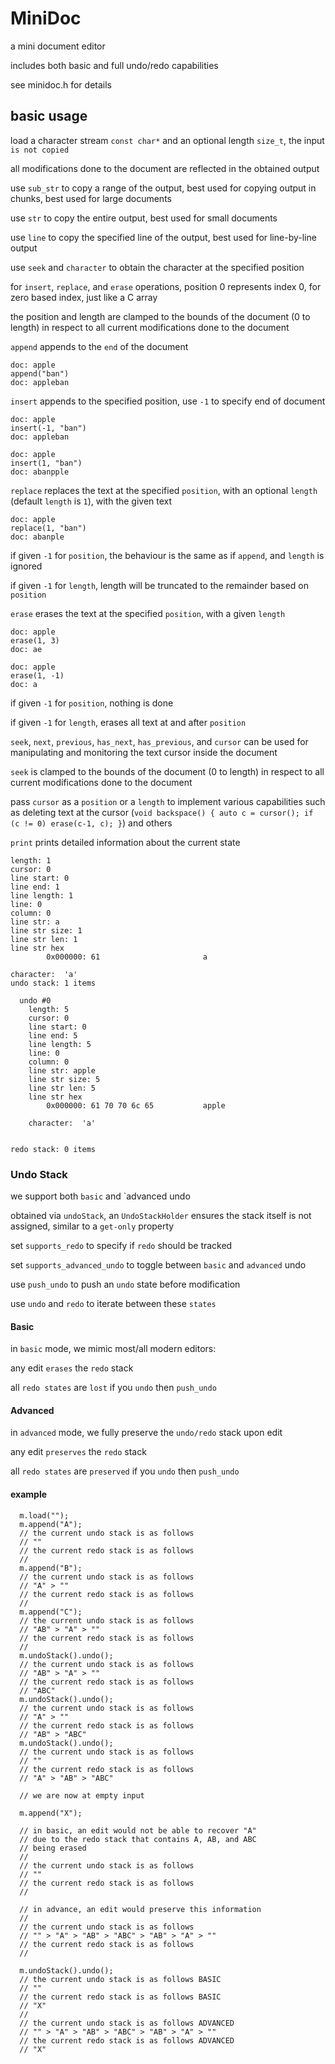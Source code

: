# MiniDoc

a mini document editor

includes both basic and full undo/redo capabilities

see minidoc.h for details

## basic usage

load a character stream `const char*` and an optional length `size_t`, the input `is not copied`

all modifications done to the document are reflected in the obtained output

use `sub_str` to copy a range of the output, best used for copying output in chunks, best used for large documents 

use `str` to copy the entire output, best used for small documents

use `line` to copy the specified line of the output, best used for line-by-line output

use `seek` and `character` to obtain the character at the specified position

for `insert`, `replace`, and `erase` operations, position 0 represents index 0, for zero based index, just like a C array

the position and length are clamped to the bounds of the document (0 to length) in respect to all current modifications done to the document

`append` appends to the `end` of the document

```
doc: apple
append("ban")
doc: appleban
```

`insert` appends to the specified position, use `-1` to specify end of document

```
doc: apple
insert(-1, "ban")
doc: appleban

doc: apple
insert(1, "ban")
doc: abanpple
```

`replace` replaces the text at the specified `position`, with an optional `length` (default `length` is `1`), with the given text

```
doc: apple
replace(1, "ban")
doc: abanple
```

if given `-1` for `position`, the behaviour is the same as if `append`, and `length` is ignored

if given `-1` for `length`, length will be truncated to the remainder based on `position`

`erase` erases the text at the specified `position`, with a given `length`

```
doc: apple
erase(1, 3)
doc: ae
```

```
doc: apple
erase(1, -1)
doc: a
```

if given `-1` for `position`, nothing is done

if given `-1` for `length`, erases all text at and after `position`

`seek`, `next`, `previous`, `has_next`, `has_previous`, and `cursor` can be used for manipulating and monitoring the text cursor inside the document

`seek` is clamped to the bounds of the document (0 to length) in respect to all current modifications done to the document

pass `cursor` as a `position` or a `length`  to implement various capabilities such as deleting text at the cursor (`void backspace() { auto c = cursor(); if (c != 0) erase(c-1, c); }`) and others

`print` prints detailed information about the current state

```
length: 1
cursor: 0
line start: 0
line end: 1
line length: 1
line: 0
column: 0
line str: a
line str size: 1
line str len: 1
line str hex
        0x000000: 61                       a

character:  'a'
undo stack: 1 items

  undo #0
    length: 5
    cursor: 0
    line start: 0
    line end: 5
    line length: 5
    line: 0
    column: 0
    line str: apple
    line str size: 5
    line str len: 5
    line str hex
        0x000000: 61 70 70 6c 65           apple

    character:  'a'


redo stack: 0 items
```

### Undo Stack <T>

we support both `basic` and `advanced undo

obtained via `undoStack`, an `UndoStackHolder` ensures the stack itself is not assigned, similar to a `get-only` property

set `supports_redo` to specify if `redo` should be tracked

set `supports_advanced_undo` to toggle between `basic` and `advanced` undo

use `push_undo` to push an `undo` state before modification

use `undo` and `redo` to iterate between these `states`

#### Basic
in `basic` mode, we mimic most/all modern editors:

any edit `erases` the `redo` stack

all `redo states` are `lost` if you `undo` then `push_undo`

#### Advanced
in `advanced` mode, we fully preserve the `undo/redo` stack upon edit

any edit `preserves` the `redo` stack

all `redo states` are `preserved` if you `undo` then `push_undo`

#### example

```
  m.load("");
  m.append("A");
  // the current undo stack is as follows
  // ""
  // the current redo stack is as follows
  //
  m.append("B");
  // the current undo stack is as follows
  // "A" > ""
  // the current redo stack is as follows
  //
  m.append("C");
  // the current undo stack is as follows
  // "AB" > "A" > ""
  // the current redo stack is as follows
  //
  m.undoStack().undo();
  // the current undo stack is as follows
  // "AB" > "A" > ""
  // the current redo stack is as follows
  // "ABC"
  m.undoStack().undo();
  // the current undo stack is as follows
  // "A" > ""
  // the current redo stack is as follows
  // "AB" > "ABC"
  m.undoStack().undo();
  // the current undo stack is as follows
  // ""
  // the current redo stack is as follows
  // "A" > "AB" > "ABC"
  
  // we are now at empty input
  
  m.append("X");
  
  // in basic, an edit would not be able to recover "A"
  // due to the redo stack that contains A, AB, and ABC
  // being erased
  //
  // the current undo stack is as follows
  // ""
  // the current redo stack is as follows
  //
  
  // in advance, an edit would preserve this information
  //
  // the current undo stack is as follows
  // "" > "A" > "AB" > "ABC" > "AB" > "A" > ""
  // the current redo stack is as follows
  //
  
  m.undoStack().undo();
  // the current undo stack is as follows BASIC
  // ""
  // the current redo stack is as follows BASIC
  // "X"
  //
  // the current undo stack is as follows ADVANCED
  // "" > "A" > "AB" > "ABC" > "AB" > "A" > ""
  // the current redo stack is as follows ADVANCED
  // "X"
```